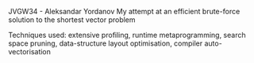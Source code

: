 JVGW34 - Aleksandar Yordanov
My attempt at an efficient brute-force solution to the shortest vector problem

Techniques used: extensive profiling, runtime metaprogramming, search space pruning, data-structure layout optimisation, compiler auto-vectorisation
